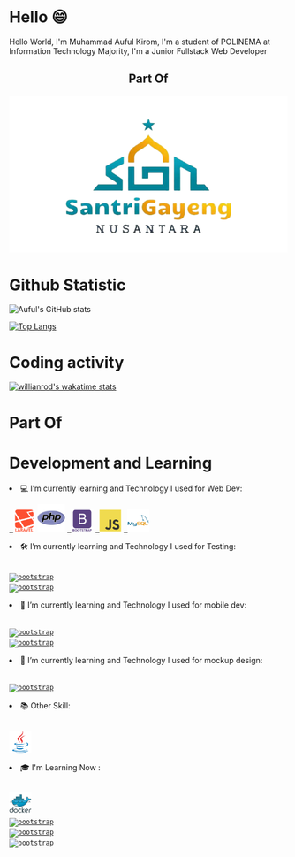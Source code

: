 # Hello 😄

Hello World, I'm Muhammad Auful Kirom, I'm a student of POLINEMA at Information Technology Majority, I'm a Junior Fullstack Web Developer

<h2 align="center">Part Of</h2>
<div style="text-align:center"><p align="center"><img src="https://github.com/Auful01/auful01/blob/main/sgn.png" /></p></div>


<!--
**Auful01/auful01** is a ✨ _special_ ✨ repository because its `README.md` (this file) appears on your GitHub profile.

Here are some ideas to get you started:

- 🔭 I’m currently working on ...
- 🌱 I’m currently learning ...
- 👯 I’m looking to collaborate on ...
- 🤔 I’m looking for help with ...
- 💬 Ask me about ...
- 📫 How to reach me: ...
- 😄 Pronouns: ...
- ⚡ Fun fact: ...
-->

# Github Statistic

![Auful's GitHub stats](https://github-readme-stats.vercel.app/api?username=auful01&show_icons=true&theme=radical)

[![Top Langs](https://github-readme-stats.vercel.app/api/top-langs/?username=auful01&layout=compact&&theme=radical)](https://github.com/auful01/github-readme-stats)

# Coding activity
[![willianrod's wakatime stats](https://github-readme-stats.vercel.app/api/wakatime?username=MRXTech&theme=radical)](https://github.com/auful01/github-readme-stats)

# Part Of


# Development and Learning

<li>💻 I’m currently learning and Technology I used for Web Dev:
<p align="left"> 
  <code><a target="_blank" rel="noopener noreferrer" href="https://raw.githubusercontent.com/devicons/devicon/master/icons/laravel/laravel-plain-wordmark.svg"> <img style="text-align" src="https://raw.githubusercontent.com/devicons/devicon/master/icons/laravel/laravel-plain-wordmark.svg" alt="bootstrap" width="40" height="40"/></a></code>
  <code><a target="_blank" rel="noopener noreferrer" href="https://raw.githubusercontent.com/github/explore/80688e429a7d4ef2fca1e82350fe8e3517d3494d/topics/php/php.png"><img height="50" src="https://raw.githubusercontent.com/github/explore/80688e429a7d4ef2fca1e82350fe8e3517d3494d/topics/php/php.png" style="max-width: 100%;"></a></code>
  <code><a target="_blank" rel="noopener noreferrer" href="https://raw.githubusercontent.com/github/explore/80688e429a7d4ef2fca1e82350fe8e3517d3494d/topics/php/php.png"> <img style="text-align" src="https://raw.githubusercontent.com/devicons/devicon/master/icons/bootstrap/bootstrap-plain-wordmark.svg" alt="bootstrap" width="40" height="40"/></a></code>
  <code><a target="_blank" rel="noopener noreferrer" href="https://raw.githubusercontent.com/github/explore/80688e429a7d4ef2fca1e82350fe8e3517d3494d/topics/php/php.png"> <img style="text-align" src="https://raw.githubusercontent.com/devicons/devicon/master/icons/javascript/javascript-original.svg" alt="bootstrap" width="40" height="40"/></a></code> 
  <code><a target="_blank" rel="noopener noreferrer" href="https://raw.githubusercontent.com/github/explore/80688e429a7d4ef2fca1e82350fe8e3517d3494d/topics/php/php.png"> <img style="text-align" src="https://raw.githubusercontent.com/devicons/devicon/master/icons/mysql/mysql-original-wordmark.svg" alt="bootstrap" width="40" height="40"/></a></code>
  </p>
 </li>

<li>🛠️ I’m currently learning and Technology I used for Testing:
 
<code><a target="_blank" rel="noopener noreferrer" href="https://raw.githubusercontent.com/github/explore/80688e429a7d4ef2fca1e82350fe8e3517d3494d/topics/php/php.png"> <img style="text-align" src="https://www.vectorlogo.zone/logos/getpostman/getpostman-icon.svg" alt="bootstrap" width="40" height="40"/></a></code>
<code><a target="_blank" rel="noopener noreferrer" href="https://raw.githubusercontent.com/github/explore/80688e429a7d4ef2fca1e82350fe8e3517d3494d/topics/php/php.png"> <img style="text-align" src="https://raw.githubusercontent.com/simple-icons/simple-icons/6e46ec1fc23b60c8fd0d2f2ff46db82e16dbd75f/icons/cypress.svg" alt="bootstrap" width="40" height="40"/></a></code>
</li>
<li>
📱 I’m currently learning and Technology I used for mobile dev:
  
<code><a target="_blank" rel="noopener noreferrer" href="https://raw.githubusercontent.com/github/explore/80688e429a7d4ef2fca1e82350fe8e3517d3494d/topics/php/php.png"> <img style="text-align" src="https://www.vectorlogo.zone/logos/flutterio/flutterio-icon.svg" alt="bootstrap" width="40" height="40"/></a></code>
<code><a target="_blank" rel="noopener noreferrer" href="https://raw.githubusercontent.com/github/explore/80688e429a7d4ef2fca1e82350fe8e3517d3494d/topics/php/php.png"> <img style="text-align" src="https://www.vectorlogo.zone/logos/dartlang/dartlang-icon.svg" alt="bootstrap" width="40" height="40"/></a></code>

 </li>
 <li>
🎨 I’m currently learning and Technology I used for mockup design:
 
<code><a target="_blank" rel="noopener noreferrer" href="https://raw.githubusercontent.com/github/explore/80688e429a7d4ef2fca1e82350fe8e3517d3494d/topics/php/php.png"> <img style="text-align" src="https://cdn.worldvectorlogo.com/logos/adobe-xd.svg" alt="bootstrap" width="40" height="40"/></a></code>
</li>
 <li>
📚 Other Skill:
  
<code><a target="_blank" rel="noopener noreferrer" href="https://raw.githubusercontent.com/github/explore/80688e429a7d4ef2fca1e82350fe8e3517d3494d/topics/php/php.png"> <img style="text-align" src="https://raw.githubusercontent.com/devicons/devicon/master/icons/java/java-original.svg" alt="bootstrap" width="40" height="40"/></a></code>
</li>

<li>
🎓 I'm Learning Now :
  
<code><a target="_blank" rel="noopener noreferrer" href="https://raw.githubusercontent.com/github/explore/80688e429a7d4ef2fca1e82350fe8e3517d3494d/topics/php/php.png"> <img style="text-align" src="https://raw.githubusercontent.com/devicons/devicon/master/icons/docker/docker-original-wordmark.svg" alt="bootstrap" width="40" height="40"/></a></code>
<code><a target="_blank" rel="noopener noreferrer" href="https://raw.githubusercontent.com/github/explore/80688e429a7d4ef2fca1e82350fe8e3517d3494d/topics/php/php.png"> <img style="text-align" src="https://www.svgrepo.com/show/6894/cloud-computing.svg" alt="bootstrap" width="40" height="40"/></a></code>
<code><a target="_blank" rel="noopener noreferrer" href="https://raw.githubusercontent.com/github/explore/80688e429a7d4ef2fca1e82350fe8e3517d3494d/topics/php/php.png"> <img style="text-align" src="https://www.svgrepo.com/show/354792/android.svg" alt="bootstrap" width="40" height="40"/></a></code>
  <code><a target="_blank" rel="noopener noreferrer" href="https://raw.githubusercontent.com/github/explore/80688e429a7d4ef2fca1e82350fe8e3517d3494d/topics/php/php.png"> <img style="text-align" src="https://icons.iconarchive.com/icons/dakirby309/simply-styled/256/Microsoft-Visual-Studio-icon.png" alt="bootstrap" width="40" height="40"/></a></code>
 </li>
 

 
